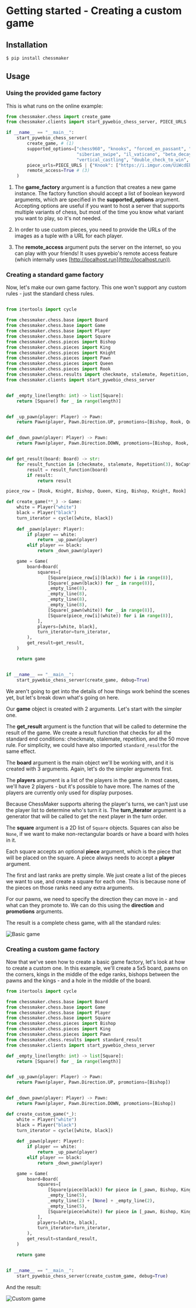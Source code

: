 # Getting started - Creating a custom game

## Installation

```bash
$ pip install chessmaker
```

## Usage

### Using the provided game factory

This is what runs on the online example:

```python
from chessmaker.chess import create_game
from chessmaker.clients import start_pywebio_chess_server, PIECE_URLS

if __name__ == "__main__":
    start_pywebio_chess_server(
        create_game, # (1)
        supported_options=["chess960", "knooks", "forced_en_passant", "knight_boosting", "omnipotent_f6_pawn",
                           "siberian_swipe", "il_vaticano", "beta_decay", "la_bastarda", "king_cant_move_to_c2",
                           "vertical_castling", "double_check_to_win", "capture_all_pieces_to_win"], 
        piece_urls=PIECE_URLS | {"Knook": ["https://i.imgur.com/UiWcdEb.png", "https://i.imgur.com/g7xTVts.png"]}, # (2)
        remote_access=True # (3)
    )

```

1. The **game_factory** argument is a function that creates a new game instance.
The factory function should accept a list of boolean keyword arguments, which are specified in the **supported_options** argument.
Accepting options are useful if you want to host a server that supports multiple variants of chess, but most of the time you know what variant you want to play,
so it's not needed.

2. In order to use custom pieces, you need to provide the URLs of the images as a tuple with a URL
for each player.

3. The **remote_access** argument puts the server on the internet, so you can play with your friends!
It uses pywebio's remote access feature (which internally uses [http://localhost.run](http://localhost.run)).


### Creating a standard game factory

Now, let's make our own game factory.
This one won't support any custom rules - just the standard chess rules.


```python

from itertools import cycle

from chessmaker.chess.base import Board
from chessmaker.chess.base import Game
from chessmaker.chess.base import Player
from chessmaker.chess.base import Square
from chessmaker.chess.pieces import Bishop
from chessmaker.chess.pieces import King
from chessmaker.chess.pieces import Knight
from chessmaker.chess.pieces import Pawn
from chessmaker.chess.pieces import Queen
from chessmaker.chess.pieces import Rook
from chessmaker.chess.results import checkmate, stalemate, Repetition, NoCapturesOrPawnMoves
from chessmaker.clients import start_pywebio_chess_server


def _empty_line(length: int) -> list[Square]:
    return [Square() for _ in range(length)]


def _up_pawn(player: Player) -> Pawn:
    return Pawn(player, Pawn.Direction.UP, promotions=[Bishop, Rook, Queen, Knight])


def _down_pawn(player: Player) -> Pawn:
    return Pawn(player, Pawn.Direction.DOWN, promotions=[Bishop, Rook, Queen, Knight])


def get_result(board: Board) -> str:
    for result_function in [checkmate, stalemate, Repetition(3), NoCapturesOrPawnMoves(50)]:
        result = result_function(board)
        if result:
            return result

piece_row = [Rook, Knight, Bishop, Queen, King, Bishop, Knight, Rook]

def create_game(**_) -> Game:
    white = Player("white")
    black = Player("black")
    turn_iterator = cycle([white, black])
    
    def _pawn(player: Player):
        if player == white:
            return _up_pawn(player)
        elif player == black:
            return _down_pawn(player)

    game = Game(
        board=Board(
            squares=[
                [Square(piece_row[i](black)) for i in range(8)],
                [Square(_pawn(black)) for _ in range(8)],
                _empty_line(8),
                _empty_line(8),
                _empty_line(8),
                _empty_line(8),
                [Square(_pawn(white)) for _ in range(8)],
                [Square(piece_row[i](white)) for i in range(8)],
            ],
            players=[white, black],
            turn_iterator=turn_iterator,
        ),
        get_result=get_result,
    )

    return game


if __name__ == "__main__":
    start_pywebio_chess_server(create_game, debug=True)
```

We aren't going to get into the details of how things work behind the scenes yet, but let's break down what's going on here.

Our **game** object is created with 2 arguments. Let's start with the simpler one.

The **get_result** argument is the function that will be called to determine the result of the game.
We create a result function that checks for all the standard end conditions: checkmate, stalemate, repetition, and the 50 move rule.
For simplicity, we could have also imported `standard_result`for the same effect.

The **board** argument is the main object we'll be working with, and it is created with 3 arguments.
Again, let's do the simpler arguments first.

The **players** argument is a list of the players in the game. In most cases, we'll have 2 players - but it's possible to have more.
The names of the players are currently only used for display purposes.

Because ChessMaker supports altering the player's turns, we can't just use the player list to determine who's turn it is.
The **turn_iterator** argument is a generator that will be called to get the next player in the turn order.

The **square** argument is a 2D list of `Square` objects.
Squares can also be `None`, if we want to make non-rectangular boards or have a board with holes in it.

Each square accepts an optional **piece** argument, which is the piece that will be placed on the square.
A piece always needs to accept a **player** argument.

The first and last ranks are pretty simple. We just create a list of the pieces we want to use, and create a square for each one.
This is because none of the pieces on those ranks need any extra arguments.

For our pawns, we need to specify the direction they can move in - and what can they promote to.
We can do this using the **direction** and **promotions** arguments.

The result is a complete chess game, with all the standard rules:


![Basic game](assets/images/basic_game.png)

### Creating a custom game factory

Now that we've seen how to create a basic game factory, let's look at how to create a custom one.
In this example, we'll create a 5x5 board, pawns on the corners, kings in the middle of the edge ranks, bishops between the pawns and the kings - and a hole in the middle of the board.

```python
from itertools import cycle

from chessmaker.chess.base import Board
from chessmaker.chess.base import Game
from chessmaker.chess.base import Player
from chessmaker.chess.base import Square
from chessmaker.chess.pieces import Bishop
from chessmaker.chess.pieces import King
from chessmaker.chess.pieces import Pawn
from chessmaker.chess.results import standard_result
from chessmaker.clients import start_pywebio_chess_server

def _empty_line(length: int) -> list[Square]:
    return [Square() for _ in range(length)]


def _up_pawn(player: Player) -> Pawn:
    return Pawn(player, Pawn.Direction.UP, promotions=[Bishop])


def _down_pawn(player: Player) -> Pawn:
    return Pawn(player, Pawn.Direction.DOWN, promotions=[Bishop])

def create_custom_game(*_):
    white = Player("white")
    black = Player("black")
    turn_iterator = cycle([white, black])
    
    def _pawn(player: Player):
        if player == white:
            return _up_pawn(player)
        elif player == black:
            return _down_pawn(player)

    game = Game(
        board=Board(
            squares=[
                [Square(piece(black)) for piece in [_pawn, Bishop, King, Bishop, _down_pawn]],
                _empty_line(5),
                _empty_line(2) + [None] + _empty_line(2),
                _empty_line(5),
                [Square(piece(white)) for piece in [_pawn, Bishop, King, Bishop, _up_pawn]],
            ],
            players=[white, black],
            turn_iterator=turn_iterator,
        ),
        get_result=standard_result,
    )

    return game


if __name__ == "__main__":
    start_pywebio_chess_server(create_custom_game, debug=True)
```

And the result:

![Custom game](assets/images/custom_5x5_game.png)








